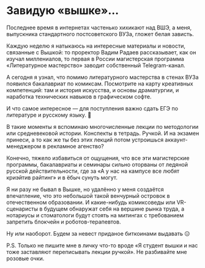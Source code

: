 
# Завидую «вышке»…

Последнее время в интернетах частенько хихикают над ВШЭ, а меня, выпускника стандартного постсоветского ВУЗа, гложет белая зависть. 

Каждую неделю я натыкаюсь на интересные материалы и новости, связанные с Вышкой: то проректор Вадим Радаев рассказывает, как он изучал миллениалов, то первая в России магистерская программа «Литературное мастерство» заводит собственный Telegram-канал.

А сегодня я узнал, что помимо литературного мастерства в стенах ВУЗа появился бакалавриат по комиксам. Посмотрите на карту креативных компетенций: там и история искусства, и основы драматургии, и наработка технических навыков в графическом софте.

И что самое интересное — для поступления важно сдать ЕГЭ по литературе и русскому языку. 🤔

В такие моменты я вспоминаю многочисленные лекции по методологии или средневековой истории. Конспекты в тетрадь. Ручкой. И на экзамен принеси, а то как же ты без этих лекций потом устроишься аккаунт-менеджером в рекламное агенство?

Конечно, тяжело избавиться от ощущения, что все эти магистерские программы, бакалавриаты и семинары сильно оторваны от ледяной русской действительности, где за «А у нас на кампусе все любят криэйтив райтинг» и в ёбыч сунуть могут. 

Я ни разу не бывал в Вышке, но удалённо у меня создаётся впечатление, что это небольшой такой венчурный островок в отечественном образовании. И какие-нибудь комиксоведы или VR-сценаристы в будущем обнаружат себя на вершине рынка труда, а нотариусы и стоматологи будут стоять на митингах с требованием запретить блокчейн и роботов-терапевтов.

Ну или наоборот. Будем за невест приданое биткоинами выдавать 😑

P.S. Только не пишите мне в личку что-то вроде «Я студент вышки и нас тоже заставляют переписывать лекции ручкой». Не разбивайте мне розовые очки.